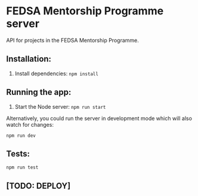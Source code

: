 # FEDSA Mentorship Programme server

API for projects in the FEDSA Mentorship Programme.

## Installation:

1. Install dependencies: `npm install`

## Running the app:

1. Start the Node server: `npm run start`

Alternatively, you could run the server in development mode which will also watch for changes:

`npm run dev`

## Tests:

`npm run test`

## [TODO: DEPLOY]

